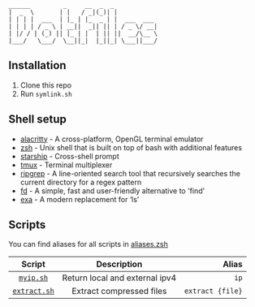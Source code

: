 ```
______         _     __  _  _
|  _  \       | |   / _|(_)| |
| | | |  ___  | |_ | |_  _ | |  ___  ___
| | | | / _ \ | __||  _|| || | / _ \/ __|
| |/ / | (_) || |_ | |  | || ||  __/\__ \
|___/   \___/  \__||_|  |_||_| \___||___/
```

## Installation

1. Clone this repo
2. Run `symlink.sh`

## Shell setup

- [alacritty](https://github.com/alacritty/alacritty) - A cross-platform, OpenGL terminal emulator
- [zsh](https://github.com/ohmyzsh/ohmyzsh/wiki/Installing-ZSH) - Unix shell that is built on top of bash with additional features
- [starship](https://github.com/starship/starship) - Cross-shell prompt
- [tmux](https://github.com/tmux/tmux) - Terminal multiplexer
- [ripgrep](https://github.com/BurntSushi/ripgrep) - A line-oriented search tool that recursively searches the current directory for a regex pattern
- [fd](https://github.com/sharkdp/fd) - A simple, fast and user-friendly alternative to 'find'
- [exa](https://github.com/ogham/exa) - A modern replacement for ‘ls’

## Scripts

You can find aliases for all scripts in [aliases.zsh](.config/zsh/aliases.zsh)

|                                          Script                                          |          Description           |            Alias |
| :--------------------------------------------------------------------------------------: | :----------------------------: | ---------------: |
|   [`myip.sh`](https://github.com/themadnesstony/dotfiles/blob/master/scripts/myip.sh)    | Return local and external ipv4 |             `ip` |
| [`extract.sh`](https://github.com/themadnesstony/dotfiles/blob/master/scripts/extact.sh) |    Extract compressed files    | `extract {file}` |
